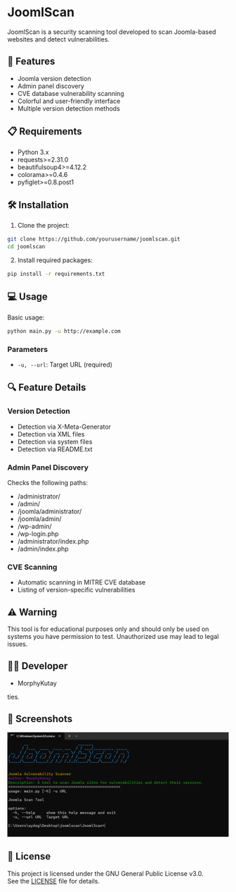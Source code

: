# JoomlScan

JoomlScan is a security scanning tool developed to scan Joomla-based websites and detect vulnerabilities.

## 🚀 Features

- Joomla version detection
- Admin panel discovery
- CVE database vulnerability scanning
- Colorful and user-friendly interface
- Multiple version detection methods

## 📋 Requirements

- Python 3.x
- requests>=2.31.0
- beautifulsoup4>=4.12.2
- colorama>=0.4.6
- pyfiglet>=0.8.post1

## 🛠️ Installation

1. Clone the project:
```bash
git clone https://github.com/yourusername/joomlscan.git
cd joomlscan
```

2. Install required packages:
```bash
pip install -r requirements.txt
```

## 💻 Usage

Basic usage:
```bash
python main.py -u http://example.com
```

### Parameters

- `-u, --url`: Target URL (required)

## 🔍 Feature Details

### Version Detection
- Detection via X-Meta-Generator
- Detection via XML files
- Detection via system files
- Detection via README.txt

### Admin Panel Discovery
Checks the following paths:
- /administrator/
- /admin/
- /joomla/administrator/
- /joomla/admin/
- /wp-admin/
- /wp-login.php
- /administrator/index.php
- /admin/index.php

### CVE Scanning
- Automatic scanning in MITRE CVE database
- Listing of version-specific vulnerabilities

## ⚠️ Warning

This tool is for educational purposes only and should only be used on systems you have permission to test. Unauthorized use may lead to legal issues.

## 👨‍💻 Developer

- MorphyKutay


ties.

## 📸 Screenshots

![JoomlScan POC](poc.png)


## 📝 License

This project is licensed under the GNU General Public License v3.0.  
See the [LICENSE](LICENSE) file for details.